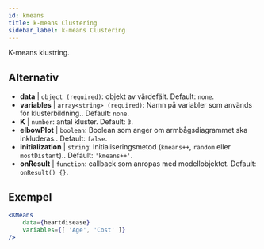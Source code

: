 ```yaml
---
id: kmeans
title: k-means Clustering
sidebar_label: k-means Clustering
---
```


K-means klustring.

## Alternativ

* __data__ | `object (required)`: objekt av värdefält. Default: `none`.
* __variables__ | `array<string> (required)`: Namn på variabler som används för klusterbildning.. Default: `none`.
* __K__ | `number`: antal kluster. Default: `3`.
* __elbowPlot__ | `boolean`: Boolean som anger om armbågsdiagrammet ska inkluderas.. Default: `false`.
* __initialization__ | `string`: Initialiseringsmetod (`kmeans++`, `random` eller `mostDistant`).. Default: `'kmeans++'`.
* __onResult__ | `function`: callback som anropas med modellobjektet. Default: `onResult() {}`.


## Exempel

```jsx live
<KMeans 
    data={heartdisease} 
    variables={[ 'Age', 'Cost' ]}
/>
```

